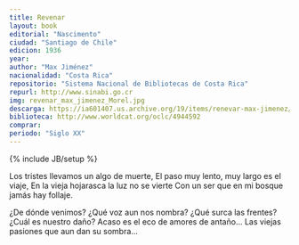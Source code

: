```yaml
---
title: Revenar
layout: book
editorial: "Nascimento"
ciudad: "Santiago de Chile"
edicion: 1936
year:
author: "Max Jiménez"
nacionalidad: "Costa Rica"
repositorio: "Sistema Nacional de Bibliotecas de Costa Rica"
repurl: http://www.sinabi.go.cr
img: revenar_max_jimenez_Morel.jpg
descarga: https://ia601407.us.archive.org/19/items/renevar-max-jimenez/Renevar%20-%20Max%20Jimenez.pdf
biblioteca: http://www.worldcat.org/oclc/4944592
comprar: 
periodo: "Siglo XX"
---
```

{% include JB/setup %}

Los tristes llevamos un algo de muerte, 
El paso muy lento, muy largo es el viaje,
En la vieja hojarasca la luz no se vierte
Con un ser que en mi bosque jamás hay follaje.

¿De dónde venimos? ¿Qué voz aun nos nombra?
¿Qué surca las frentes? ¿Cuál es nuestro daño?
Acaso es el eco de amores de antaño…
Las viejas pasiones que aun dan su sombra…
